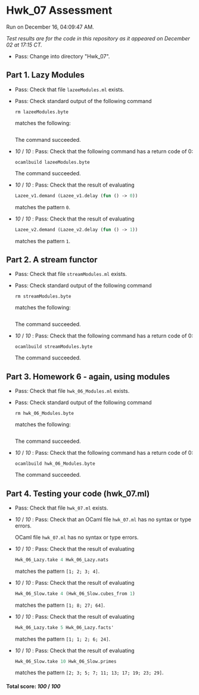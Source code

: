 # Hwk_07 Assessment

Run on December 16, 04:09:47 AM.

*Test results are for the code in this repository as it appeared on December 02 at 17:15 CT.*

+ Pass: Change into directory "Hwk_07".

## Part 1. Lazy Modules

+ Pass: Check that file `lazeeModules.ml` exists.

+ Pass: Check standard output of the following command
   ```
   rm lazeeModules.byte
   ```
   matches the following:
   ```
   
   ```

   

    The command succeeded.

+  _10_ / _10_ : Pass: Check that the following command has a return code of 0:
   ```
   ocamlbuild lazeeModules.byte
   ```

   

    The command succeeded.

+  _10_ / _10_ : Pass: 
Check that the result of evaluating
   ```ocaml
   Lazee_v1.demand (Lazee_v1.delay (fun () -> 0))
   ```
   matches the pattern `0`.

   




+  _10_ / _10_ : Pass: 
Check that the result of evaluating
   ```ocaml
   Lazee_v2.demand (Lazee_v2.delay (fun () -> 1))
   ```
   matches the pattern `1`.

   




## Part 2. A stream functor

+ Pass: Check that file `streamModules.ml` exists.

+ Pass: Check standard output of the following command
   ```
   rm streamModules.byte
   ```
   matches the following:
   ```
   
   ```

   

    The command succeeded.

+  _10_ / _10_ : Pass: Check that the following command has a return code of 0:
   ```
   ocamlbuild streamModules.byte
   ```

   

    The command succeeded.

## Part 3. Homework 6 - again, using modules

+ Pass: Check that file `hwk_06_Modules.ml` exists.

+ Pass: Check standard output of the following command
   ```
   rm hwk_06_Modules.byte
   ```
   matches the following:
   ```
   
   ```

   

    The command succeeded.

+  _10_ / _10_ : Pass: Check that the following command has a return code of 0:
   ```
   ocamlbuild hwk_06_Modules.byte
   ```

   

    The command succeeded.

## Part 4. Testing your code (hwk_07.ml)

+ Pass: Check that file `hwk_07.ml` exists.

+  _10_ / _10_ : Pass: Check that an OCaml file `hwk_07.ml` has no syntax  or type errors.

    OCaml file `hwk_07.ml` has no syntax or type errors.



+  _10_ / _10_ : Pass: 
Check that the result of evaluating
   ```ocaml
   Hwk_06_Lazy.take 4 Hwk_06_Lazy.nats
   ```
   matches the pattern `[1; 2; 3; 4]`.

   




+  _10_ / _10_ : Pass: 
Check that the result of evaluating
   ```ocaml
   Hwk_06_Slow.take 4 (Hwk_06_Slow.cubes_from 1)
   ```
   matches the pattern `[1; 8; 27; 64]`.

   




+  _10_ / _10_ : Pass: 
Check that the result of evaluating
   ```ocaml
   Hwk_06_Lazy.take 5 Hwk_06_Lazy.facts'
   ```
   matches the pattern `[1; 1; 2; 6; 24]`.

   




+  _10_ / _10_ : Pass: 
Check that the result of evaluating
   ```ocaml
   Hwk_06_Slow.take 10 Hwk_06_Slow.primes
   ```
   matches the pattern `[2; 3; 5; 7; 11; 13; 17; 19; 23; 29]`.

   




#### Total score: _100_ / _100_

